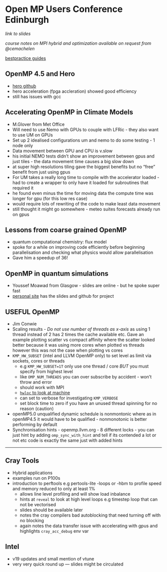 # Open MP Users Conference Edinburgh 

*link to slides*

*course notes on MPI hybrid and optimization available on request from @cemachelen*

[bestpractice guides](http://www.intertwine-project.eu/best-practice-guides)

## OpenMP 4.5 and Hero 

* [hero github](https://github.com/pulp-platform/hero-sdk)
* hero acceleration (fpga accleration) showed good efficiency
* still has issues with gcc

## Accelerating OpenMP in Climate Models

* M.Glover from Met Office
* Will need to use Nemo with GPUs to couple with LFRic - they also want to use UM on GPUs
* Set up 2 idealised configurations um and nemo to do some testing - 1 node only
* Data movement between GPU and CPU is v.slow
* his initial NEMO tests didn’t show an improvement between gpus and just tiles - the data movement time causes a big slow down 
* at super high resolutions tiling gave the biggest benefits but no “free” benefit from just using gpus
* For UM takes a really long time to compile with the accelerator loaded - had to create a wrapper to only have it loaded for subroutines that required it
* he found even minus the time for moving data the compute time was longer for gpu (for this low res case)
* would require lots of rewriting of the code to make least data movement
* still thought it might go somewhere - meteo suites forecasts already run on gpus

## Lessons from coarse grained OpenMP 

* quantum computational chemistry: flux model
* spoke for a while on improving code efficiently before beginning parallelisation and checking what physics would allow parallelisation
* Gave him a speedup of 36!

## OpenMP in quantum simulations
 
* Youssef Moawad from Glasgow - slides are online - but he spoke super fast
* [personal site](https://devdude.me/) has the slides and github for project

## USEFUL OpenMP

* Jim Conwie
* Scaling results - *Do not use number of threads as x-axis* as using 1 thread instead of 2 has 2 times the cache available etc. Gave an example plotting scatter vs compact affinity where the scatter looked better because it was using more cores when plotted vs threads however this was not the case when plotting vs cores
* `KMP_HW_SUBSET` (intel and LLVM OpenMP only) to set level as limit via sockets, cores or threads 
    * e.g `KMP_HW_SUBSET=1T` only use one thread / core *BUT* you must specify from highest level 
    * like `OMP_NUM_THREADS` you can over subscribe by accident - won’t throw and error
    * should work with MPI
    * [`hwloc` to look at machine](open-mpi.org/projects/hwloc)
    * can set to verbose for investigating `KMP_VERBOSE`
    * set block time to zero if you have an unused thread spinning for no reason (caution)
* openMP5.0 unqualified dynamic schedule is nonmontonic where as in openMP4.5 it would have to be qualified - nonmonotonic is better performing by default 
* Synchronisation hints - openmp.llvm.org - 8 different locks - you can just hint by adding `omp_sync_with_hint` and tell if its contended a lot or not etc code is exactly the same just with added hints  

<hr>

## Cray Tools

* Hybrid applications
* examples run on P100s 
* introduction to perftools e.g pertools-lite -loops or -hbm to profile speed and memory reduced to only at least 1% 
    * allows line level profiling and will show load inbalance
    * hints at `reveal` to look at high level loops e.g timestep loop that can not be vectorised
    * slides should be available later 
    * notes the cray compilers bad autoblocking that need turning off with no blocking
    * again notes the data transfer issue with accelerating with gpus and highlights `cray_acc_debug` env var


## Intel 

* v19 updates and small mention of vtune
* very very quick round up — slides might be circulated